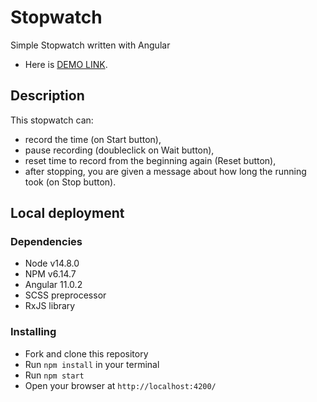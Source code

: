 # Stopwatch

Simple Stopwatch written with Angular

- Here is [DEMO LINK](https://yazheviks.github.io/stopwatch/).

## Description

This stopwatch can:
- record the time (on Start button), 
- pause recording (doubleclick on Wait button),
- reset time to record from the beginning again (Reset button),
- after stopping, you are given a message about how long the running took (on Stop button).

## Local deployment

### Dependencies
* Node v14.8.0
* NPM v6.14.7
* Angular 11.0.2
* SCSS preprocessor
* RxJS library

### Installing
* Fork and clone this repository
* Run `npm install` in your terminal
* Run `npm start`
* Open your browser at `http://localhost:4200/`
